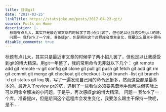 ```yaml
---
title: 且谈git
date: '2017-03-25'
linkTitle: https://statsjoke.me/posts/2017-04-23-git/
source: Posts on Home
description: |-
  标题有点儿大，其实只是最近审文章的时候学了两小招儿罢了，但也足以让我感受到git的博大精深。用git一年整了，我的常用命令无非就以下几个： git remote add git remote -v git config git clone git pull git push git fetch git add git rm git commit git merge git checkout git checkout -b git branch &ndash;list git branch -d git status git log 咦，写了一遍发现自己用的命令还挺多，然而这些都是最基本的。最近入了review pr的坑，遇到了一些看似必须要愚蠢地手动解决但实际上可以用命令解决的小问题。于是乎，再次感叹git的博大精深。
  问题一 我fork了一个库，准备提pr，但是期间这个远程库会发生变化，我要怎么跟主干保持一致呢，是不 ...
disable_comments: true
---
```

标题有点儿大，其实只是最近审文章的时候学了两小招儿罢了，但也足以让我感受到git的博大精深。用git一年整了，我的常用命令无非就以下几个： git remote add git remote -v git config git clone git pull git push git fetch git add git rm git commit git merge git checkout git checkout -b git branch &ndash;list git branch -d git status git log 咦，写了一遍发现自己用的命令还挺多，然而这些都是最基本的。最近入了review pr的坑，遇到了一些看似必须要愚蠢地手动解决但实际上可以用命令解决的小问题。于是乎，再次感叹git的博大精深。
问题一 我fork了一个库，准备提pr，但是期间这个远程库会发生变化，我要怎么跟主干保持一致呢，是不 ...